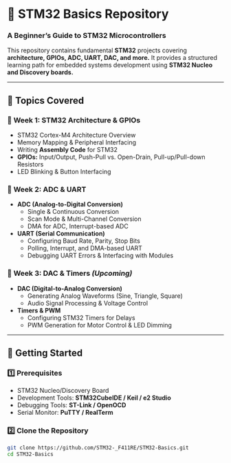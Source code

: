 # 🚀 STM32 Basics Repository  
### A Beginner’s Guide to STM32 Microcontrollers  

This repository contains fundamental **STM32** projects covering **architecture, GPIOs, ADC, UART, DAC, and more.** It provides a structured learning path for embedded systems development using **STM32 Nucleo and Discovery boards.**  

---

## 📌 **Topics Covered**  

### 🔹 **Week 1: STM32 Architecture & GPIOs**  
- STM32 Cortex-M4 Architecture Overview  
- Memory Mapping & Peripheral Interfacing  
- Writing **Assembly Code** for STM32  
- **GPIOs:** Input/Output, Push-Pull vs. Open-Drain, Pull-up/Pull-down Resistors  
- LED Blinking & Button Interfacing  

### 🔹 **Week 2: ADC & UART**  
- **ADC (Analog-to-Digital Conversion)**
  - Single & Continuous Conversion  
  - Scan Mode & Multi-Channel Conversion  
  - DMA for ADC, Interrupt-based ADC  
- **UART (Serial Communication)**
  - Configuring Baud Rate, Parity, Stop Bits  
  - Polling, Interrupt, and DMA-based UART  
  - Debugging UART Errors & Interfacing with Modules  

### 🔹 **Week 3: DAC & Timers** *(Upcoming)*  
- **DAC (Digital-to-Analog Conversion)**
  - Generating Analog Waveforms (Sine, Triangle, Square)  
  - Audio Signal Processing & Voltage Control  
- **Timers & PWM**
  - Configuring STM32 Timers for Delays  
  - PWM Generation for Motor Control & LED Dimming  

---

## 🚀 **Getting Started**  

### **1️⃣ Prerequisites**  
- STM32 Nucleo/Discovery Board  
- Development Tools: **STM32CubeIDE / Keil / e2 Studio**  
- Debugging Tools: **ST-Link / OpenOCD**  
- Serial Monitor: **PuTTY / RealTerm**  

### **2️⃣ Clone the Repository**  
```bash
git clone https://github.com/STM32-_F411RE/STM32-Basics.git
cd STM32-Basics
